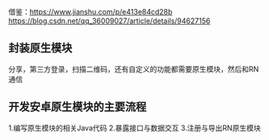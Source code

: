 借鉴：https://www.jianshu.com/p/e413e84cd28b
https://blog.csdn.net/qq_36009027/article/details/94627156
## 封装原生模块
分享，第三方登录，扫描二维码，还有自定义的功能都需要原生模块，然后和RN通信

## 开发安卓原生模块的主要流程
1.编写原生模块的相关Java代码
2.暴露接口与数据交互
3.注册与导出RN原生模块


